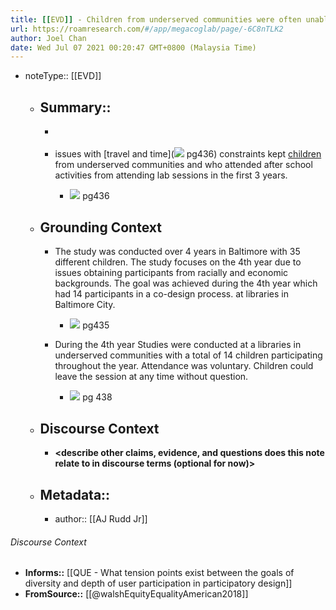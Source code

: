 ```yaml
---
title: [[EVD]] - Children from underserved communities were often unable to attend in-lab PD sessions due to travel and time constraints - [[@walshEquityEqualityAmerican2018]]
url: https://roamresearch.com/#/app/megacoglab/page/-6C8nTLK2
author: Joel Chan
date: Wed Jul 07 2021 00:20:47 GMT+0800 (Malaysia Time)
---
```


- noteType:: [[EVD]]

    - ## Summary::

        - __<summarize the result in a bit more detail here>__

        - issues with [travel and time](![](https://firebasestorage.googleapis.com/v0/b/firescript-577a2.appspot.com/o/imgs%2Fapp%2Fmegacoglab%2F0siQxOB242.png?alt=media&token=89d74f9d-bd1d-48fd-87ed-8c69ac3b4cd5) pg436) constraints kept [children](((jKDV9geaV))) from underserved communities and who attended after school activities from attending lab sessions in the first 3 years.

            - ![](https://firebasestorage.googleapis.com/v0/b/firescript-577a2.appspot.com/o/imgs%2Fapp%2Fmegacoglab%2F0siQxOB242.png?alt=media&token=89d74f9d-bd1d-48fd-87ed-8c69ac3b4cd5) pg436

    - ## **Grounding Context**

        - The study was conducted over 4 years in Baltimore with 35 different children. The study focuses on the 4th year due to issues obtaining participants from racially and economic backgrounds. The goal was achieved during the 4th year which had 14 participants in a co-design process. at libraries in Baltimore City.

            - ![](https://firebasestorage.googleapis.com/v0/b/firescript-577a2.appspot.com/o/imgs%2Fapp%2Fmegacoglab%2FYG9Hv5P0UA.png?alt=media&token=0f6da7e8-8534-4206-a242-6a0b61be6643)  pg435

        - During the 4th year Studies were conducted at a libraries in underserved communities with a total of 14 children participating throughout the year. Attendance was voluntary. Children could leave the session at any time without question.

            - ![](https://firebasestorage.googleapis.com/v0/b/firescript-577a2.appspot.com/o/imgs%2Fapp%2Fmegacoglab%2FtE70UheBHe.png?alt=media&token=1da6ae1d-d74b-4034-857a-aff5a0914ac2) pg 438

    - ## **Discourse Context**

        - __<describe other claims, evidence, and questions does this note relate to in discourse terms (optional for now)>__

    - ## Metadata::

        - author:: [[AJ Rudd Jr]]

###### Discourse Context

- **Informs::** [[QUE - What tension points exist between the goals of diversity and depth of user participation in participatory design]]
- **FromSource::** [[@walshEquityEqualityAmerican2018]]
